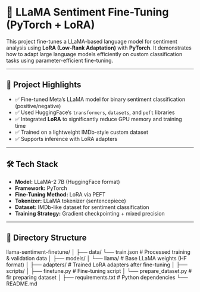 # 🦙 LLaMA Sentiment Fine-Tuning (PyTorch + LoRA)

This project fine-tunes a LLaMA-based language model for sentiment analysis using **LoRA (Low-Rank Adaptation)** with **PyTorch**. It demonstrates how to adapt large language models efficiently on custom classification tasks using parameter-efficient fine-tuning.

---

## 📌 Project Highlights

- ✅ Fine-tuned Meta’s LLaMA model for binary sentiment classification (positive/negative)
- ✅ Used HuggingFace’s `transformers`, `datasets`, and `peft` libraries
- ✅ Integrated **LoRA** to significantly reduce GPU memory and training time
- ✅ Trained on a lightweight IMDb-style custom dataset
- ✅ Supports inference with LoRA adapters

---

## 🛠️ Tech Stack

- **Model:** LLaMA-2 7B (HuggingFace format)
- **Framework:** PyTorch
- **Fine-Tuning Method:** LoRA via PEFT
- **Tokenizer:** LLaMA tokenizer (sentencepiece)
- **Dataset:** IMDb-like dataset for sentiment classification
- **Training Strategy:** Gradient checkpointing + mixed precision

---

## 🧾 Directory Structure

llama-sentiment-finetune/
│
├── data/
  └── train.json # Processed training & validation data
│
├── models/
│ └── llama/ # Base LLaMA weights (HF format)
│
├── adapters/ # Trained LoRA adapters after fine-tuning
│
├── scripts/
│ ├── finetune.py # Fine-tuning script
│ └── prepare_dataset.py # fir preparing dataset
│
├── requirements.txt # Python dependencies
└── README.md
